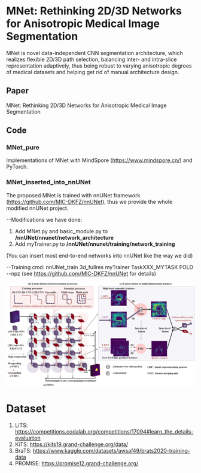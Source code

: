 # MNet: Rethinking 2D/3D Networks for Anisotropic Medical Image Segmentation

MNet is novel data-independent CNN segmentation architecture, which realizes flexible 2D/3D path selection, balancing inter- and intra-slice representation adaptively, thus being robust to varying anisotropic degrees of medical datasets and helping get rid of manual architecture design.


## Paper
MNet: Rethinking 2D/3D Networks for Anisotropic Medical Image Segmentation

## Code
### MNet_pure
Implementations of MNet with MindSpore (https://www.mindspore.cn/) and PyTorch. 



### MNet_inserted_into_nnUNet
The proposed MNet is trained with nnUNet framework (https://github.com/MIC-DKFZ/nnUNet), thus we provide the whole modified nnUNet project. 

--Modifications we have done:
1) Add MNet.py and basic_module.py to **/nnUNet/nnunet/network_architecture**
2) Add myTrainer.py to **/nnUNet/nnunet/training/network_training**

(You can insert most end-to-end networks into nnUNet like the way we did)

--Training cmd:
nnUNet_train 3d_fullres myTrainer TaskXXX_MYTASK FOLD --npz (see https://github.com/MIC-DKFZ/nnUNet for details)






<img src="https://github.com/zfdong-code/MNet/blob/main/MNet.jpg" width="800px"> 

# Dataset

1. LiTS: https://competitions.codalab.org/competitions/17094#learn_the_details-evaluation
2. KiTS: https://kits19.grand-challenge.org/data/
3. BraTS: https://www.kaggle.com/datasets/awsaf49/brats2020-training-data
4. PROMISE: https://promise12.grand-challenge.org/

